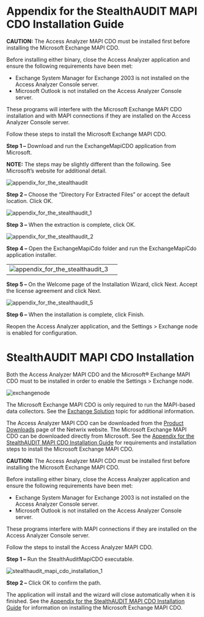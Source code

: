 # Appendix for the StealthAUDIT MAPI CDO Installation Guide

**CAUTION:** The Access Analyzer MAPI CDO must be installed first before installing the Microsoft
Exchange MAPI CDO.

Before installing either binary, close the Access Analyzer application and ensure the following
requirements have been met:

- Exchange System Manager for Exchange 2003 is not installed on the Access Analyzer Console server.
- Microsoft Outlook is not installed on the Access Analyzer Console server.

These programs will interfere with the Microsoft Exchange MAPI CDO installation and with MAPI
connections if they are installed on the Access Analyzer Console server.

Follow these steps to install the Microsoft Exchange MAPI CDO.

**Step 1 –** Download and run the ExchangeMapiCDO application from Microsoft.

**NOTE:** The steps may be slightly different than the following. See Microsoft’s website for
additional detail.

![appendix_for_the_stealthaudit](/img/product_docs/accessanalyzer/stealthaudit/install_guides/mapi_cdo_install/appendix_for_the_stealthaudit.webp)

**Step 2 –** Choose the “Directory For Extracted Files” or accept the default location. Click OK.

![appendix_for_the_stealthaudit_1](/img/product_docs/accessanalyzer/stealthaudit/install_guides/mapi_cdo_install/appendix_for_the_stealthaudit_1.webp)

**Step 3 –** When the extraction is complete, click OK.

![appendix_for_the_stealthaudit_2](/img/product_docs/accessanalyzer/stealthaudit/install_guides/mapi_cdo_install/appendix_for_the_stealthaudit_2.webp)

**Step 4 –** Open the ExchangeMapiCdo folder and run the ExchangeMapiCdo application installer.

|                                                                                                                                                        |     |
| ------------------------------------------------------------------------------------------------------------------------------------------------------ | --- |
| ![appendix_for_the_stealthaudit_3](/img/product_docs/accessanalyzer/stealthaudit/install_guides/mapi_cdo_install/appendix_for_the_stealthaudit_4.webp) |

**Step 5 –** On the Welcome page of the Installation Wizard, click Next. Accept the license
agreement and click Next.

![appendix_for_the_stealthaudit_5](/img/product_docs/accessanalyzer/stealthaudit/install_guides/mapi_cdo_install/appendix_for_the_stealthaudit_5.webp)

**Step 6 –** When the installation is complete, click Finish.

Reopen the Access Analyzer application, and the Settings > Exchange node is enabled for
configuration.

# StealthAUDIT MAPI CDO Installation

Both the Access Analyzer MAPI CDO and the Microsoft® Exchange MAPI CDO must to be installed in
order to enable the Settings > Exchange node.

![exchangenode](/img/product_docs/accessanalyzer/stealthaudit/install_guides/mapi_cdo_install/exchangenode.webp)

The Microsoft Exchange MAPI CDO is only required to run the MAPI-based data collectors. See the
[Exchange Solution](/docs/accessanalyzer/12.0/solutions/exchange/overview.md) topic for additional
information.

The Access Analyzer MAPI CDO can be downloaded from the
[Product Downloads](https://www.stealthbits.com/product-downloads) page of the Netwrix website. The
Microsoft Exchange MAPI CDO can be downloaded directly from Microsoft. See the
[Appendix for the StealthAUDIT MAPI CDO Installation Guide](/docs/accessanalyzer/12.0/integrations/stealth-audit/mapi-cdo-install/index.md) for requirements and
installation steps to install the Microsoft Exchange MAPI CDO.

**CAUTION:** The Access Analyzer MAPI CDO must be installed first before installing the Microsoft
Exchange MAPI CDO.

Before installing either binary, close the Access Analyzer application and ensure the following
requirements have been met:

- Exchange System Manager for Exchange 2003 is not installed on the Access Analyzer Console server.
- Microsoft Outlook is not installed on the Access Analyzer Console server.

These programs interfere with MAPI connections if they are installed on the Access Analyzer Console
server.

Follow the steps to install the Access Analyzer MAPI CDO.

**Step 1 –** Run the StealthAuditMapiCDO executable.

![stealthaudit_mapi_cdo_installation_1](/img/product_docs/accessanalyzer/stealthaudit/install_guides/mapi_cdo_install/stealthaudit_mapi_cdo_installation_1.webp)

**Step 2 –** Click OK to confirm the path.

The application will install and the wizard will close automatically when it is finished. See the
[Appendix for the StealthAUDIT MAPI CDO Installation Guide](/docs/accessanalyzer/12.0/integrations/stealth-audit/mapi-cdo-install/index.md) for information on
installing the Microsoft Exchange MAPI CDO.
